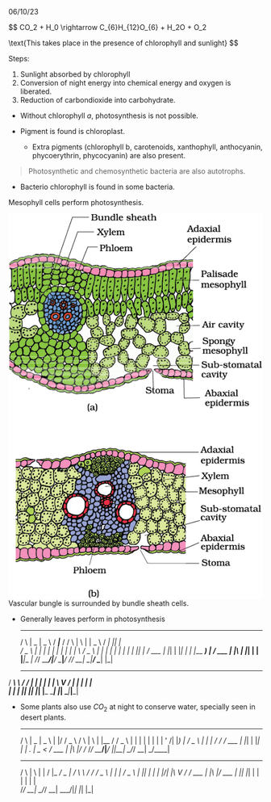 06/10/23 

$$
CO_2 + H_0 \rightarrow C_{6}H_{12}O_{6} + H_2O + O_2 

\text{This takes place in the presence of chlorophyll and sunlight}
$$

Steps:  
1. Sunlight absorbed by chlorophyll 
2. Conversion of night energy into chemical energy and oxygen is liberated. 
3. Reduction of carbondioxide into carbohydrate. 

- Without chlorophyll $a$, photosynthesis is not possible. 

- Pigment is found is chloroplast. 
    - Extra pigments (chlorophyll b, carotenoids, xanthophyll, anthocyanin, phycoerythrin, phycocyanin) are also present. 

> Photosynthetic and chemosynthetic bacteria are also autotrophs. 

- Bacterio chlorophyll is found in some bacteria. 

Mesophyll cells perform photosynthesis.

<img align='right' src='./diagrams/ch6/ts-of-leaf.png'>

Vascular bungle is surrounded by bundle sheath cells. 

- Generally leaves perform in photosynthesis 

    _    ____  ____     ____ _____      _    _   _ ____     ____ _  _   
   / \  |  _ \|  _ \   / ___|___ /     / \  | \ | |  _ \   / ___| || |  
  / _ \ | | | | | | | | |     |_ \    / _ \ |  \| | | | | | |   | || |_ 
 / ___ \| |_| | |_| | | |___ ___) |  / ___ \| |\  | |_| | | |___|__   _|
/_/   \_\____/|____/   \____|____/  /_/   \_\_| \_|____/   \____|  |_|
  ______   ______ _     _____ 
 / ___\ \ / / ___| |   | ____|
| |    \ V / |   | |   |  _|  
| |___  | || |___| |___| |___ 
 \____| |_| \____|_____|_____|

- Some plants also use $CO_2$ at night to conserve water, specially seen in desert plants. 

    _    ____  ____    _  ______      _    _   _ _____
   / \  |  _ \|  _ \  | |/ /  _ \    / \  | \ | |__  /
  / _ \ | | | | | | | | ' /| |_) |  / _ \ |  \| | / / 
 / ___ \| |_| | |_| | | . \|  _ <  / ___ \| |\  |/ /_ 
/_/   \_\____/|____/  |_|\_\_| \_\/_/   \_\_| \_/____|
    _    _   _    _  _____ ___  __  ____   __
   / \  | \ | |  / \|_   _/ _ \|  \/  \ \ / /
  / _ \ |  \| | / _ \ | || | | | |\/| |\ V / 
 / ___ \| |\  |/ ___ \| || |_| | |  | | | |  
/_/   \_\_| \_/_/   \_\_| \___/|_|  |_| |_|  


